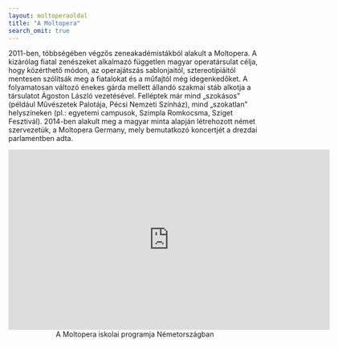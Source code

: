 ```yaml
---
layout: moltoperaoldal
title: "A Moltopera"
search_omit: true
---
```

2011-ben, többségében végzős zeneakadémistákból alakult a Moltopera. A kizárólag fiatal zenészeket alkalmazó független magyar operatársulat célja, hogy közérthető módon, az operajátszás sablonjaitól, sztereotípiáitól mentesen szólítsák meg a fiatalokat és a műfajtól még idegenkedőket. A folyamatosan változó énekes gárda mellett állandó szakmai stáb alkotja a társulatot Ágoston László vezetésével. Felléptek már mind „szokásos” (például Művészetek Palotája, Pécsi Nemzeti Színház), mind „szokatlan” helyszíneken (pl.: egyetemi campusok, Szimpla Romkocsma, Sziget Fesztivál). 2014-ben alakult meg a magyar minta alapján létrehozott német szervezetük, a Moltopera Germany, mely bemutatkozó koncertjét a drezdai parlamentben adta.

<iframe src="https://player.vimeo.com/video/165256630" width="640" height="360" frameborder="0" webkitallowfullscreen mozallowfullscreen allowfullscreen></iframe>
<center>A Moltopera iskolai programja Németországban</center>
